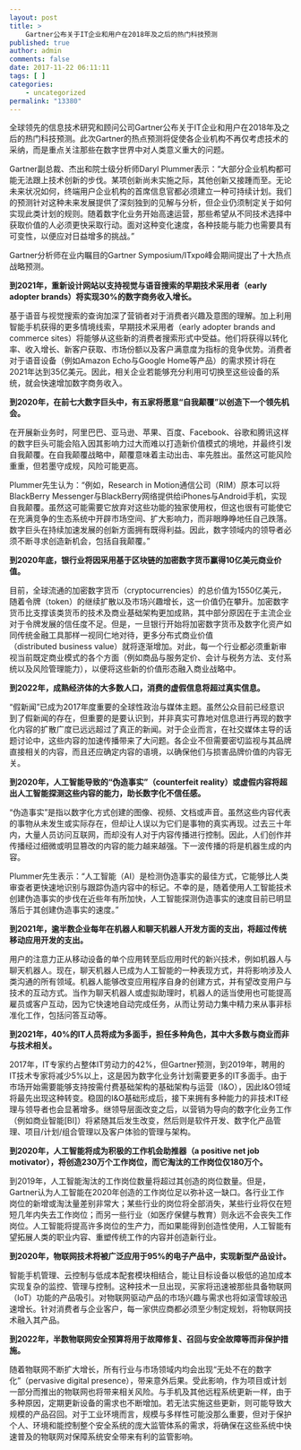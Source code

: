 ```yaml
---
layout: post
title: >
    Gartner公布关于IT企业和用户在2018年及之后的热门科技预测
published: true
author: admin
comments: false
date: 2017-11-22 06:11:11
tags: [ ]
categories:
    - uncategorized
permalink: "13380"
---
```

全球领先的信息技术研究和顾问公司Gartner公布关于IT企业和用户在2018年及之后的热门科技预测。此次Gartner的热点预测将促使各企业机构不再仅考虑技术的采纳，而是重点关注那些在数字世界中对人类意义重大的问题。

Gartner副总裁、杰出和院士级分析师Daryl Plummer表示：“大部分企业机构都可能无法跟上技术创新的步伐。某项创新尚未实施之际，其他创新又接踵而至。无论未来状况如何，终端用户企业机构的首席信息官都必须建立一种可持续计划。我们的预测针对这种未来发展提供了深刻独到的见解与分析，但企业仍须制定关于如何实现此类计划的规则。随着数字化业务开始高速运营，那些希望从不同技术选择中获取价值的人必须更快采取行动。面对这种变化速度，各种技能与能力也需要具有可变性，以便应对日益增多的挑战。”

Gartner分析师在业内瞩目的Gartner Symposium/ITxpo峰会期间提出了十大热点战略预测。

**到2021年，重新设计网站以支持视觉与语音搜索的早期技术采用者（early adopter brands）将实现30%的数字商务收入增长。**

基于语音与视觉搜索的查询加深了营销者对于消费者兴趣及意图的理解。加上利用智能手机获得的更多情境线索，早期技术采用者（early adopter brands and commerce sites）将能够从这些新的消费者搜索形式中受益。他们将获得以转化率、收入增长、新客户获取、市场份额以及客户满意度为指标的竞争优势。消费者对于语音设备（例如Amazon Echo与Google Home等产品）的需求预计将在2021年达到35亿美元。因此，相关企业若能够充分利用可切换至这些设备的系统，就会快速增加数字商务收入。

**到2020年，在前七大数字巨头中，有五家将愿意“自我颠覆”以创造下一个领先机会。**

在开展新业务时，阿里巴巴、亚马逊、苹果、百度、Facebook、谷歌和腾讯这样的数字巨头可能会陷入因其影响力过大而难以打造新价值模式的境地，并最终引发自我颠覆。在自我颠覆战略中，颠覆意味着主动出击、率先胜出。虽然这可能风险重重，但若墨守成规，风险可能更高。

Plummer先生认为：“例如，Research in Motion通信公司（RIM）原本可以将BlackBerry Messenger与BlackBerry网络提供给iPhones与Android手机，实现自我颠覆。虽然这可能需要它放弃对这些功能的独家使用权，但这也很有可能使它在充满竞争的生态系统中开辟市场空间、扩大影响力，而非眼睁睁地任自己跌落。数字巨头在持续加速发展的创新方面拥有既得利益。因此，数字领域内的领导者必须不断寻求创造新机会，包括自我颠覆。”

**到2020年底，银行业将因采用基于区块链的加密数字货币赢得10亿美元商业价值。**

目前，全球流通的加密数字货币（cryptocurrencies）的总价值为1550亿美元，随着令牌（token）的继续扩散以及市场兴趣增长，这一价值仍在攀升。加密数字货币比支撑该类货币的技术及商业基础架构更加成熟，其中部分原因在于主流企业对于令牌发展的信任度不足。但是，一旦银行开始将加密数字货币及数字化资产如同传统金融工具那样一视同仁地对待，更多分布式商业价值（distributed business value）就将逐渐增加。对此，每一个行业都必须重新审视当前既定商业模式的各个方面（例如商品与服务定价、会计与税务方法、支付系统以及风险管理能力），以便将这些新的价值形态融入商业战略中。

**到2022年，成熟经济体的大多数人口，消费的虚假信息将超过真实信息。**

“假新闻”已成为2017年度重要的全球性政治与媒体主题。虽然公众目前已经意识到了假新闻的存在，但重要的是要认识到，并非真实可靠地对信息进行再现的数字化内容的扩散广度已远远超过了真正的新闻。对于企业而言，在社交媒体主导的话题讨论中，这些内容的加速传播带来了大问题。各企业不但需要密切监视与其品牌直接相关的内容，而且还应确定内容的语境，以确保他们与损害品牌价值的内容无关。

**到2020年，人工智能导致的“伪造事实”（counterfeit reality）或虚假内容将超出人工智能探测这些内容的能力，助长数字化不信任感。**

“伪造事实”是指以数字化方式创建的图像、视频、文档或声音。虽然这些内容代表的事物从未发生或实际存在，但却让人误以为它们是事物的真实再现。过去三十年内，大量人员访问互联网，而却没有人对于内容传播进行控制。因此，人们创作并传播经过细微或明显篡改的内容的能力越来越强。下一波传播的将是机器生成的内容。

Plummer先生表示：“人工智能（AI）是检测伪造事实的最佳方式，它能够比人类审查者更快速地识别与跟踪伪造内容中的标记。不幸的是，随着使用人工智能技术创建伪造事实的步伐在近些年有所加快，人工智能探测伪造事实的速度目前已明显落后于其创建伪造事实的速度。”

**到2021年，逾半数企业每年在机器人和聊天机器人开发方面的支出，将超过传统移动应用开发的支出。**

用户的注意力正从移动设备的单个应用转至后应用时代的新兴技术，例如机器人与聊天机器人。现在，聊天机器人已成为人工智能的一种表现方式，并将影响涉及人类沟通的所有领域。机器人能够改变应用程序自身的创建方式，并有望改变用户与技术的互动方式。当作为聊天机器人或虚拟助理时，机器人的适当使用也可能提高雇员或客户互动，因为它快速地自动完成任务，从而让劳动力集中精力来从事非标准化工作，包括问答互动等。

**到2021年，40%的IT人员将成为多面手，担任多种角色，其中大多数与商业而非与技术相关。**

2017年，IT专家约占整体IT劳动力的42%，但Gartner预测，到2019年，聘用的IT技术专家将减少5%以上，这是因为数字化业务计划需要更多的IT多面手。由于市场开始需要能够支持按需付费基础架构的基础架构与运营（I&O），因此I&O领域将最先出现这种转变。稳固的I&O基础形成后，接下来拥有多种能力的非技术IT经理与领导者也会显著增多。继领导层面改变之后，以营销为导向的数字化业务工作（例如商业智能[BI]）将紧随其后发生改变，然后则是软件开发、数字化产品管理、项目/计划/组合管理以及客户体验的管理与架构。

**到2020年，人工智能将成为积极的工作机会助推器（a positive net job motivator），将创造230万个工作岗位，而它淘汰的工作岗位仅180万个。**

到2019年，人工智能淘汰的工作岗位数量将超过其创造的岗位数量。但是，Gartner认为人工智能在2020年创造的工作岗位足以弥补这一缺口。各行业工作岗位的新增或淘汰量差别非常大；某些行业的岗位将全部消失，某些行业将仅在短短几年内失去工作岗位；而另一些行业（如医疗保健与教育）则永远不会丧失工作岗位。人工智能将提高许多岗位的生产力，而如果能得到创造性使用，人工智能有望拓展人类的职业内容、重塑传统工作的内容并创造新行业。

**到2020年，物联网技术将被广泛应用于95%的电子产品中，实现新型产品设计。**

智能手机管理、云控制与低成本配套模块相结合，能让目标设备以极低的追加成本实现复杂的监控、管理与控制。这种技术一旦出现，买家将迅速被那些具备物联网（IoT）功能的产品吸引。对物联网驱动产品的市场兴趣与需求也将如滚雪球般迅速增长。针对消费者与企业客户，每一家供应商都必须至少制定规划，将物联网技术融入其产品。

**到2022年，半数物联网安全预算将用于故障修复、召回与安全故障等而非保护措施。**

随着物联网不断扩大增长，所有行业与市场领域内均会出现“无处不在的数字化”（pervasive digital presence），带来意外后果。受此影响，作为项目或计划一部分而推出的物联网也将带来相关风险。与手机及其他远程系统更新一样，由于多种原因，定期更新设备的需求也不断增加。若无法实施这些更新，则可能导致大规模的产品召回。对于工业环境而言，规模与多样性可能没那么重要，但对于保护个人、环境和能控制整个安全系统的庞大监管体系的需求，将确保在这些系统中快速普及的物联网对保障系统安全带来有利的监管影响。